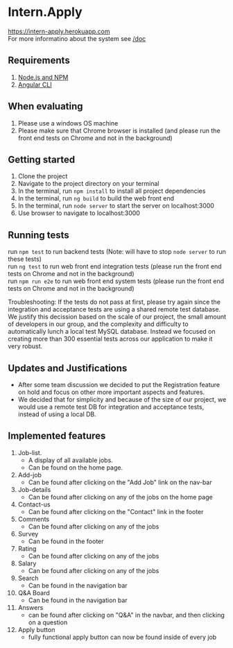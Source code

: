 # Intern.Apply

https://intern-apply.herokuapp.com  
For more informatino about the system see [/doc](https://github.com/DimaMukhin/intern.apply/tree/master/doc)

## Requirements

1. [Node.js and NPM](https://nodejs.org/en/)
2. [Angular CLI](https://cli.angular.io/)

## When evaluating

1. Please use a windows OS machine
2. Please make sure that Chrome browser is installed (and please run the front end tests on Chrome and not in the background)

## Getting started

1. Clone the project
2. Navigate to the project directory on your terminal
3. In the terminal, run `npm install` to install all project dependencies
4. In the terminal, run `ng build` to build the web front end
5. In the terminal, run `node server` to start the server on localhost:3000
6. Use browser to navigate to localhost:3000

## Running tests

run `npm test` to run backend tests (Note: will have to stop `node server` to run these tests)<br/>
run `ng test` to run web front end integration tests (please run the front end tests on Chrome and not in the background)  
run `npm run e2e` to run web front end system tests (please run the front end tests on Chrome and not in the background)  

Troubleshooting: If the tests do not pass at first, please try again since the integration and acceptance tests are using a shared remote test database. We justify this decission based on the scale of our project, the small amount of developers in our group, and the complexity and difficulty to automatically lunch a local test MySQL database. Instead we focused on creating more than 300 essential tests across our application to make it very robust.

## Updates and Justifications

* After some team discussion we decided to put the Registration feature on hold and focus on other more important aspects and features.
* We decided that for simplicity and because of the size of our project, we would use a remote test DB for integration and acceptance tests, instead of using a local DB.

## Implemented features

1. Job-list. 
    * A display of all available jobs. 
    * Can be found on the home page.
2. Add-job
    * Can be found after clicking on the "Add Job" link on the nav-bar
3. Job-details
    * Can be found after clicking on any of the jobs on the home page
4. Contact-us
    * Can be found after clicking on the "Contact" link in the footer
5. Comments
    * Can be found after clicking on any of the jobs
6. Survey
    * Can be found in the footer
7. Rating
    * Can be found after clicking on any of the jobs
8. Salary
    * Can be found after clicking on any of the jobs
9. Search 
    * Can be found in the navigation bar
10. Q&A Board
    * Can be found in the navigation bar
11. Answers
    * can be found after clicking on "Q&A" in the navbar, and then clicking on a question
12. Apply button
    * fully functional apply button can now be found inside of every job
